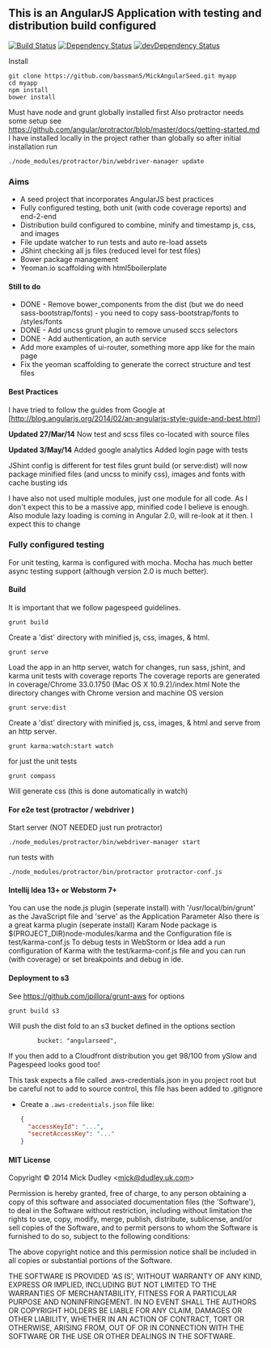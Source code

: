## This is an AngularJS Application with testing and distribution build configured

[![Build Status](http://img.shields.io/travis/bassman5/MickAngularSeed.svg)](https://travis-ci.org/bassman5/MickAngularSeed) [![Dependency Status](https://david-dm.org/bassman5/MickAngularSeed.svg?theme=shields.io)](https://david-dm.org/bassman5/MickAngularSeed) [![devDependency Status](https://david-dm.org/bassman5/MickAngularSeed/dev-status.svg?theme=shields.io)](https://david-dm.org/bassman5/MickAngularSeed#info=devDependencies)

Install
```
git clone https://github.com/bassman5/MickAngularSeed.git myapp
cd myapp
npm install 
bower install
```
Must have node and grunt globally installed first
Also protractor needs some setup see https://github.com/angular/protractor/blob/master/docs/getting-started.md
I have installed locally in the project rather than globally so after initial installation run
```
./node_modules/protractor/bin/webdriver-manager update
```

### Aims

* A seed project that incorporates AngularJS best practices
* Fully configured testing, both unit (with code coverage reports) and end-2-end
* Distribution build configured to combine, minify and timestamp js, css, and images
* File update watcher to run tests and auto re-load assets
* JShint checking all js files (reduced level for test files)
* Bower package management
* Yeoman.io scaffolding with html5boilerplate

#### Still to do
* DONE - Remove bower_components from the dist (but we do need sass-bootstrap/fonts) - you need to copy sass-bootstrap/fonts to /styles/fonts
* DONE - Add uncss grunt plugin to remove unused sccs selectors
* DONE - Add authentication, an auth service
* Add more examples of ui-router, something more app like for the main page
* Fix the yeoman scaffolding to generate the correct structure and test files

#### Best Practices
I have tried to follow the guides from Google at
[http://blog.angularjs.org/2014/02/an-angularjs-style-guide-and-best.html]

**Updated 27/Mar/14**
Now test and scss files co-located with source files

**Updated 3/May/14**
Added google analytics
Added login page with tests


JShint config is different for test files
grunt build (or serve:dist) will now package minified files (and uncss to minify css), images and fonts with cache busting ids

I have also not used multiple modules, just one module for all code.
As I don't expect this to be a massive app, minified code I believe is enough. Also module lazy loading is coming in Angular 2.0, will re-look at it then.
I expect this to change

### Fully configured testing
For unit testing, karma is configured with mocha. Mocha has much better async testing support (although version 2.0 is much better).

#### Build

It is important that we follow pagespeed guidelines.
```
grunt build
```
Create a 'dist' directory with minified js, css, images, & html.

```
grunt serve
```
Load the app in an http server, watch for changes, run sass, jshint, and karma unit tests with coverage reports
The coverage reports are generated in coverage/Chrome 33.0.1750 (Mac OS X 10.9.2)/index.html
Note the directory changes with Chrome version and machine OS version

```
grunt serve:dist
```
Create a 'dist' directory with minified js, css, images, & html and serve from an http server.
```
grunt karma:watch:start watch
```
for just the unit tests

```
grunt compass
```
Will generate css (this is done automatically in watch)


#### For e2e test (protractor / webdriver )

Start server (NOT NEEDED just run protractor)
```
./node_modules/protractor/bin/webdriver-manager start
```

run tests with
```
./node_modules/protractor/bin/protractor protractor-conf.js
```



#### Intellij Idea 13+ or Webstorm 7+
You can use the node.js plugin (seperate install) with '/usr/local/bin/grunt' as the JavaScript file and 'serve' as the Application Parameter
Also there is a great karma plugin (seperate install) Karam Node package is $(PROJECT_DIR)node-modules/karma and the Configuration file is test/karma-conf.js
To debug tests in WebStorm or Idea add a run configuration of Karma with the test/karma-conf.js file and you can run (with coverage)
or set breakpoints and debug in ide.

#### Deployment to s3

See https://github.com/jpillora/grunt-aws for options
```
grunt build s3
```

Will push the dist fold to an s3 bucket defined in the options section
```
        bucket: "angularseed",
```

If you then add to a Cloudfront distribution you get 98/100 from ySlow and Pagespeed looks good too!

This task expects a file called .aws-credentials.json in you project root but be careful not to add to source control, this file has been added to .gitignore

 * Create a `.aws-credentials.json` file like:

     ``` json
     {
       "accessKeyId": "...",
       "secretAccessKey": "..."
     }
     ```



#### MIT License

Copyright &copy; 2014 Mick Dudley &lt;mick@dudley.uk.com&gt;

Permission is hereby granted, free of charge, to any person obtaining
a copy of this software and associated documentation files (the
'Software'), to deal in the Software without restriction, including
without limitation the rights to use, copy, modify, merge, publish,
distribute, sublicense, and/or sell copies of the Software, and to
permit persons to whom the Software is furnished to do so, subject to
the following conditions:

The above copyright notice and this permission notice shall be
included in all copies or substantial portions of the Software.

THE SOFTWARE IS PROVIDED 'AS IS', WITHOUT WARRANTY OF ANY KIND,
EXPRESS OR IMPLIED, INCLUDING BUT NOT LIMITED TO THE WARRANTIES OF
MERCHANTABILITY, FITNESS FOR A PARTICULAR PURPOSE AND NONINFRINGEMENT.
IN NO EVENT SHALL THE AUTHORS OR COPYRIGHT HOLDERS BE LIABLE FOR ANY
CLAIM, DAMAGES OR OTHER LIABILITY, WHETHER IN AN ACTION OF CONTRACT,
TORT OR OTHERWISE, ARISING FROM, OUT OF OR IN CONNECTION WITH THE
SOFTWARE OR THE USE OR OTHER DEALINGS IN THE SOFTWARE.


